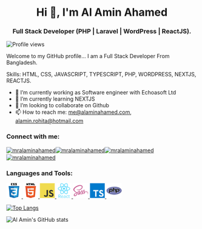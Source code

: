 <h1 align="center">Hi 👋, I'm Al Amin Ahamed</h1>
<h3 align="center">Full Stack Developer (PHP | Laravel | WordPress | ReactJS).</h3>

![Profile views](https://gpvc.arturio.dev/mralaminahamed) 

Welcome to my GitHub profile... 
I am a Full Stack Developer From Bangladesh.

Skills: HTML, CSS, JAVASCRIPT, TYPESCRIPT, PHP, WORDPRESS, NEXTJS, REACTJS.

- 🔭 I’m currently working as Software engineer with Echoasoft Ltd 
- 🌱 I’m currently learning NEXTJS 
- 👯 I’m looking to collaborate on Github 
- 📫 How to reach me: me@alaminahamed.com, alamin.rohita@hotmail.com 


<h3 align="left">Connect with me:</h3>
<p align="left">
  
<a href="https://twitter.com/mralaminahamed" target="_blank"><img align="center" src="https://raw.githubusercontent.com/rahuldkjain/github-profile-readme-generator/master/src/images/icons/Social/twitter.svg" alt="mralaminahamed" height="30" width="40" /></a><a href="https://linkedin.com/in/mralaminahamed" target="_blank"><img align="center" src="https://raw.githubusercontent.com/rahuldkjain/github-profile-readme-generator/master/src/images/icons/Social/linked-in-alt.svg" alt="mralaminahamed" height="30" width="40" /></a><a href="https://fb.com/mralaminahamed" target="blank"><img align="center" src="https://raw.githubusercontent.com/rahuldkjain/github-profile-readme-generator/master/src/images/icons/Social/facebook.svg" alt="mralaminahamed" height="30" width="40" /></a><a href="https://g.dev/mralaminahamed" target="blank"><img align="center" src="https://raw.githubusercontent.com/rahuldkjain/github-profile-readme-generator/master/src/images/icons/Social/google.svg" alt="mralaminahamed" height="30" width="40" /></a>

  <!---
<a href="https://instagram.com/mralaminahamed" target="blank"><img align="center" src="https://raw.githubusercontent.com/rahuldkjain/github-profile-readme-generator/master/src/images/icons/Social/instagram.svg" alt="mralaminahamed" height="30" width="40" /></a>
-->
</p>  

<h3 align="left">Languages and Tools:</h3>
<p align="left"> 
<a href="https://www.w3schools.com/css/" target="_blank"> <img src="https://raw.githubusercontent.com/devicons/devicon/master/icons/css3/css3-original-wordmark.svg" alt="css3" width="40" height="40"/> </a> <a href="https://www.w3.org/html/" target="_blank"> <img src="https://raw.githubusercontent.com/devicons/devicon/master/icons/html5/html5-original-wordmark.svg" alt="html5" width="40" height="40"/> </a><a href="https://developer.mozilla.org/en-US/docs/Web/JavaScript" target="_blank"> <img src="https://raw.githubusercontent.com/devicons/devicon/master/icons/javascript/javascript-original.svg" alt="javascript" width="40" height="40"/> </a> <a href="https://reactjs.org/" target="_blank"> <img src="https://raw.githubusercontent.com/devicons/devicon/master/icons/react/react-original-wordmark.svg" alt="react" width="40" height="40"/> </a> <a href="https://sass-lang.com" target="_blank"> <img src="https://raw.githubusercontent.com/devicons/devicon/master/icons/sass/sass-original.svg" alt="sass" width="40" height="40"/> </a> <a href="https://www.typescriptlang.org/" target="_blank"> <img src="https://raw.githubusercontent.com/devicons/devicon/master/icons/typescript/typescript-original.svg" alt="typscript" width="40" height="40"/> </a> <a href="https://www.php.net/" target="_blank"> <img src="https://raw.githubusercontent.com/devicons/devicon/master/icons/php/php-original.svg" alt="php" width="40" height="40"/> </a>
  
<!-- <div style="display:block">
<a href="https://app.daily.dev/mralaminahamed">
  <img src="https://api.daily.dev/devcards/50ab0479b6f1474eb63e2852d65c72d7.png?r=bvo" width="400" alt="Al-Amin Ahamed's Dev Card"/>
</a>
</div> -->

[![Top Langs](https://github-readme-stats.vercel.app/api/top-langs/?username=mralaminahamed)](https://github.com/anuraghazra/github-readme-stats)

![Al Amin's GitHub stats](https://github-readme-stats.vercel.app/api?username=mralaminahamed&show_icons=true&count_private=true)  
